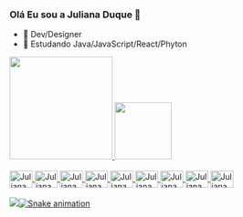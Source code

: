 ### Olá Eu sou a Juliana Duque 👋


- 🔭 Dev/Designer
- 🌱 Estudando Java/JavaScript/React/Phyton

<div>
  <a href="https:/github.com/julianadduque">
  <img height="180cm" src="https://github-readme-stats.vercel.app/api?username=julianadduque&show_icons=true&theme=dracula&inclube_all_commits=true&count_private=true"/>
  <img height="100cm" src="https://github-readme-stats.vercel.app/api/top-langs/?username=julianadduque&layout=compact&langs_count=16&theme=dracula"/>
 </div>
 <div style="display: inline_block"><br>
   <img align="center" alt="Juliana.Js" height="30" width="40" 
            src="https://cdn.jsdelivr.net/gh/devicons/devicon/icons/javascript/javascript-original.svg" />
   <img align="center" alt="Juliana.Js" height="30" width="40" 
            src="https://cdn.jsdelivr.net/gh/devicons/devicon/icons/react/react-original.svg" />
   <img align="center" alt="Juliana.Js" height="30" width="40" 
            src="https://cdn.jsdelivr.net/gh/devicons/devicon/icons/css3/css3-original.svg" />
   <img align="center" alt="Juliana.Js" height="30" width="40" 
            src="https://cdn.jsdelivr.net/gh/devicons/devicon/icons/html5/html5-original.svg" />
   <img align="center" alt="Juliana.Js" height="30" width="40" 
           src="https://cdn.jsdelivr.net/gh/devicons/devicon/icons/python/python-original.svg" />
   <img align="center" alt="Juliana.Js" height="30" width="40" 
          src="https://cdn.jsdelivr.net/gh/devicons/devicon/icons/java/java-original.svg" />
   <img align="center" alt="Juliana.Js" height="30" width="40" 
          src="https://cdn.jsdelivr.net/gh/devicons/devicon/icons/photoshop/photoshop-plain.svg" />
   <img align="center" alt="Juliana.Js" height="30" width="40" 
           src="https://cdn.jsdelivr.net/gh/devicons/devicon/icons/illustrator/illustrator-plain.svg" />
   <img align="center" alt="Juliana.Js" height="30" width="40" 
          src="https://cdn.jsdelivr.net/gh/devicons/devicon/icons/xd/xd-plain.svg" />
 
   
   </br>
  </br>
   <div>
     <a href="mailto:jota.duque4@gmail.com"><img src="https://img.shields.io/badge/Gmail-D14836?style=for-the-badge&logo=gmail&logoColor=white" target="_blank>
       </a>
    <a href="https://www.instagram.com/julianadduque" target=_blank><img src="https://img.shields.io/badge/Instagram-E4405F?style=for-the-badge&logo=instagram&logoColor=white" target="_blank>
       </a>
     
       
       https://img.shields.io/badge/Instagram-E4405F?style=for-the-badge&logo=instagram&logoColor=white
  
  ![Snake animation](https://github.com/julianadduque/julianadduque/blob/output/github-contribution-grid-snake.svg)
   
  </div>
 
          
         
           
          
          
          
          
        
          
            
          
          
          
            
                 
          
   
  
